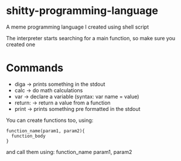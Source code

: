 # shitty-programming-language
A meme programming language I created using shell script

The interpreter starts searching for a main function, so make sure you created one

# Commands
- diga -> prints something in the stdout
- calc -> do math calculations
- var  -> declare a variable (syntax: var name = value)
- return: -> return a value from a function
- print -> prints something pre formatted in the stdout

You can create functions too, using: 

    function_name(param1, param2){
      function_body
    }

and call them using:    function_name param1, param2
